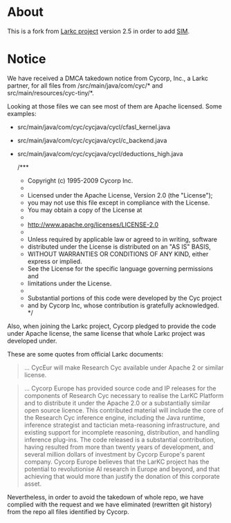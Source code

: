 # About
This is a fork from [Larkc project](http://www.larkc.org/) version 2.5 in order to add [SIM](http://semantic-im.github.io/).
# Notice
We have received a DMCA takedown notice from Cycorp, Inc., a Larkc partner, for all files from /src/main/java/com/cyc/\* and src/main/resources/cyc-tiny/\*.

Looking at those files we can see most of them are Apache licensed. Some examples:
* src/main/java/com/cyc/cycjava/cycl/cfasl_kernel.java
* src/main/java/com/cyc/cycjava/cycl/c_backend.java
* src/main/java/com/cyc/cycjava/cycl/deductions_high.java

	/***
	 *   Copyright (c) 1995-2009 Cycorp Inc.
	 * 
	 *   Licensed under the Apache License, Version 2.0 (the "License");
	 *   you may not use this file except in compliance with the License.
	 *   You may obtain a copy of the License at
	 *   
	 *   http://www.apache.org/licenses/LICENSE-2.0
	 * 
	 *   Unless required by applicable law or agreed to in writing, software
	 *   distributed under the License is distributed on an "AS IS" BASIS,
	 *   WITHOUT WARRANTIES OR CONDITIONS OF ANY KIND, either express or implied.
	 *   See the License for the specific language governing permissions and
	 *   limitations under the License.
	 *
	 *  Substantial portions of this code were developed by the Cyc project
	 *  and by Cycorp Inc, whose contribution is gratefully acknowledged.
	*/

Also, when joining the Larkc project, Cycorp pledged to provide the code under Apache license, the same license that whole Larkc project was developed under.

These are some quotes from official Larkc documents:
>...
CycEur will make Research Cyc available under Apache 2 or similar license.

>...
Cycorp Europe has provided source code and IP releases for the components of Research Cyc necessary to realise the LarKC Platform and to distribute it under the Apache 2.0 or a substantially similar open source licence. This contributed material will include the core of the Research Cyc inference engine, including the Java runtime, inference strategist and tactician meta-reasoning infrastructure, and existing support for incomplete reasoning, distribution, and handling inference plug-ins. The code released is a substantial contribution, having resulted from more than twenty years of development, and several million dollars of investment by Cycorp Europe's parent company. Cycorp Europe believes that the LarKC project has the potential to revolutionise AI research in Europe and beyond, and that achieving that would more than justify the donation of this corporate asset. 

Nevertheless, in order to avoid the takedown of whole repo, we have complied with the request and we have eliminated (rewritten git history) from the repo all files identified by Cycorp.